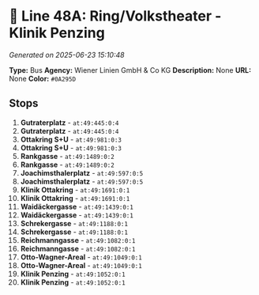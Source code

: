 # 🚌 Line 48A: Ring/Volkstheater - Klinik Penzing

*Generated on 2025-06-23 15:10:48*

**Type:** Bus
**Agency:** Wiener Linien GmbH & Co KG
**Description:** None
**URL:** None
**Color:** `#0A295D`

## Stops

1. **Gutraterplatz** - `at:49:445:0:4`
2. **Gutraterplatz** - `at:49:445:0:4`
3. **Ottakring S+U** - `at:49:981:0:3`
4. **Ottakring S+U** - `at:49:981:0:3`
5. **Rankgasse** - `at:49:1489:0:2`
6. **Rankgasse** - `at:49:1489:0:2`
7. **Joachimsthalerplatz** - `at:49:597:0:5`
8. **Joachimsthalerplatz** - `at:49:597:0:5`
9. **Klinik Ottakring** - `at:49:1691:0:1`
10. **Klinik Ottakring** - `at:49:1691:0:1`
11. **Waidäckergasse** - `at:49:1439:0:1`
12. **Waidäckergasse** - `at:49:1439:0:1`
13. **Schrekergasse** - `at:49:1188:0:1`
14. **Schrekergasse** - `at:49:1188:0:1`
15. **Reichmanngasse** - `at:49:1082:0:1`
16. **Reichmanngasse** - `at:49:1082:0:1`
17. **Otto-Wagner-Areal** - `at:49:1049:0:1`
18. **Otto-Wagner-Areal** - `at:49:1049:0:1`
19. **Klinik Penzing** - `at:49:1052:0:1`
20. **Klinik Penzing** - `at:49:1052:0:1`